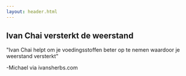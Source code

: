 ```yaml
---
layout: header.html
---
```


<h2>Ivan Chai versterkt de weerstand</h2>

"Ivan Chai helpt om je voedingsstoffen beter op te nemen waardoor je weerstand versterkt"

-Michael via ivansherbs.com
